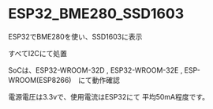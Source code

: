 # ESP32_BME280_SSD1603

ESP32でBME280を使い、SSD1603に表示

すべてI2Cにて処置

SoCは、ESP32-WROOM-32D , ESP32-WROOM-32E , ESP-WROOM(ESP8266)　にて動作確認

電源電圧は3.3vで、使用電流はESP32にて 平均50mA程度です。
